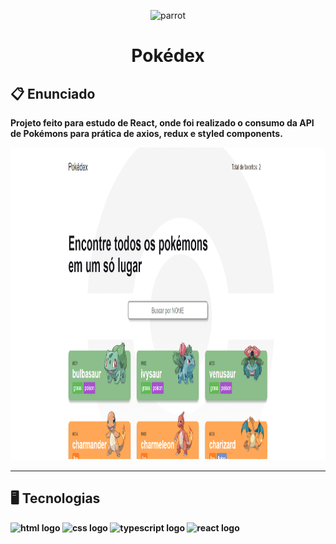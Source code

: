 <p align="center"><img alt="parrot" height="150" src="https://i.pinimg.com/originals/3f/53/20/3f5320bda51f29d0e6ef7a61d030c234.png"></p>



<h1 align="center"><strong>Pokédex<strong></h1>


## 📋 Enunciado

<p align="left">Projeto feito para estudo de React, onde foi realizado o consumo da API de Pokémons para prática de axios, redux e styled components.</p>


<p align="center"><img alt="pokedex" height="500" src="./public/assets/print-pagina.png"></p>



<hr>

## 🖥 Tecnologias

<div align="left">
<img src= "https://www.vectorlogo.zone/logos/w3_html5/w3_html5-icon.svg" height="40" width="52" alt="html logo"/>
<img src="https://www.vectorlogo.zone/logos/w3_css/w3_css-icon.svg" height="40" width="52" alt="css logo"/>
<img src="https://cdn.jsdelivr.net/gh/devicons/devicon/icons/typescript/typescript-original.svg" height="40" width="52" alt="typescript logo"/>
<img src="https://cdn.jsdelivr.net/gh/devicons/devicon/icons/react/react-original.svg" height="40" width="52" alt="react logo"/>

</div>

